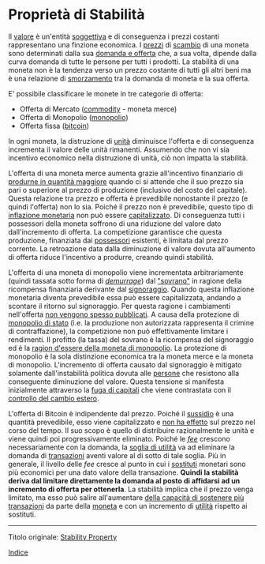 # Proprietà di Stabilità



Il [valore](ch101-glossary.md#valore) è un'entità [soggettiva](https://en.wikipedia.org/wiki/Subjective_theory_of_value) e di conseguenza i prezzi costanti rappresentano una finzione economica. I [prezzi](ch101-glossary.md#prezzo) di [scambio](ch101-glossary.md#scambio-di-unità) di una moneta sono determinati dalla sua [domanda e offerta](https://it.wikipedia.org/wiki/Domanda_e_offerta) che, a sua volta, dipende dalla curva domanda di tutte le persone per tutti i prodotti. La stabilità di una moneta non è la tendenza verso un prezzo costante di tutti gli altri beni ma è una relazione di [smorzamento](https://en.wikipedia.org/wiki/Damping_ratio) tra la domanda di moneta e la sua offerta.

E' possibile classificare le monete in tre categorie di offerta:

* Offerta di Mercato ([commodity](https://it.wikipedia.org/wiki/Commodity) -  moneta merce)
* Offerta di Monopolio ([monopolio](ch005-money-taxonomy.md))
* Offerta fissa ([bitcoin](https://it.wikipedia.org/wiki/Bitcoin))

In ogni moneta, la distruzione di [unità](ch101-glossary.md#unità) diminuisce l'offerta e di conseguenza incrementa il valore delle unità rimanenti. Assumendo che non vi sia incentivo economico nella distruzione di unità, ciò non impatta la stabilità.

L'offerta di una moneta merce aumenta grazie all'incentivo finanziario di [produrne in quantità maggiore](https://en.wikipedia.org/wiki/Gold_mining) quando ci si attende che il suo prezzo sia pari o superiore al prezzo di produzione (inclusivo del costo del capitale). Questa relazione tra prezzo e offerta è prevedibile nonostante il prezzo (e quindi l'offerta) non lo sia. Poiché il prezzo non è prevedibile, questo tipo di [inflazione monetaria](https://en.wikipedia.org/wiki/Gold_mining) non può essere [capitalizzato](https://it.wikipedia.org/wiki/Valore_attuale). Di conseguenza tutti i possessori della moneta soffrono di una riduzione del valore dato dall'incremento di offerta. La competizione garantisce che questa produzione, finanziata dai [possessori](ch101-glossary.md#proprietario) esistenti, è limitata dal prezzo corrente. La retroazione data dalla diminuzione di valore dovuta all'aumento di offerta riduce l'incentivo a produrre, creando quindi stabilità.

L'offerta di una moneta di monopolio viene incrementata arbitrariamente (quindi tassata sotto forma di [_demurrage_](https://it.wikipedia.org/wiki/Demurrage_(moneta))) dal ["sovrano"](https://it.wikipedia.org/wiki/Sovranit%C3%A0) in ragione della ricompensa finanziaria derivante dal [signoraggio](https://it.wikipedia.org/wiki/Signoraggio). Quando questa inflazione monetaria diventa prevedibile essa può essere capitalizzata, andando a scontare il ritorno sul signoraggio. Per questa ragione i cambiamenti nell'offerta [non vengono spesso pubblicati](https://www.reuters.com/article/us-venezuela-economy/crisis-hit-venezuela-halts-publication-of-another-major-indicator-idUSKBN16S1YF). A causa della protezione di [monopolio di stato](https://it.wikipedia.org/wiki/Monopolio_di_Stato) (i.e. la produzione non autorizzata rappresenta il crimine di contraffazione), la competizione non può effettivamente limitare i rendimenti. Il profitto (la tassa) del sovrano è la ricompensa del signoraggio ed è la [ragion d'essere della moneta di monopolio](ch017-reservation-priciple.md). La protezione di monopolio è la sola distinzione economica tra la moneta merce e la moneta di monopolio. L'incremento di offerta causato dal signoraggio è mitigato solamente dall'instabilità politica dovuta alle [persone](ch101-glossary.md#persona) che resistono alla conseguente diminuzione del valore. Questa tensione si manifesta inizialmente attraverso la [fuga di capitali](https://it.wikipedia.org/wiki/Fuga_di_capitali) che viene contrastata con il [controllo del cambio estero](https://en.wikipedia.org/wiki/Foreign_exchange_controls).  

L'offerta di Bitcoin è indipendente dal prezzo. Poiché il [sussidio](ch101-glossary.md#sussidio-subsidy) è una quantità prevedibile, esso viene capitalizzato e [non ha effetto](ch062-inflation-fallacy.md) sul prezzo nel corso del tempo. Il suo scopo è quello di distribuire razionalmente le unità e viene quindi poi progressivamente eliminato. Poiché le [_fee_](ch101-glossary.md#commissione-di-transazione-fee) crescono necessariamente con la domanda, la [soglia di utilità](ch031-utility-threshold-property.md) va ad eliminare la domanda di [transazioni](ch101-glossary.md#transazione) aventi valore al di sotto di tale soglia. Più in generale, il livello delle _fee_ cresce al punto in cui i [sostituti](ch026-substitution-principle.md) monetari sono più economici per una dato valore della transazione. **Quindi la stabilità deriva dal limitare direttamente la domanda al posto di affidarsi ad un incremento di offerta per ottenerla**. La stabilità implica che il prezzo venga limitato, ma esso può salire all'aumentare [della capacità di sostenere più transazioni](ch018-scalability-priciple.md) da parte della [moneta](ch101-glossary.md#moneta) e con un incremento di [utilità](ch101-glossary.md#utilità) rispetto ai sostituti.

---

Titolo originale: [Stability Property](https://github.com/libbitcoin/libbitcoin-system/wiki/Stability-Property)

[Indice](/README.md)


